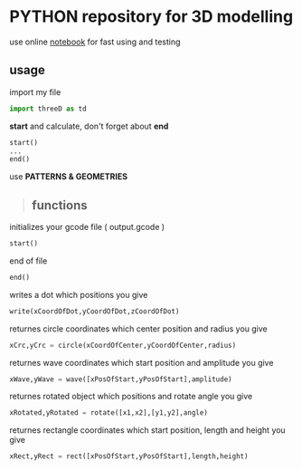 # PYTHON repository for 3D modelling

use online [notebook](https://try.jupyter.org/)
for fast using and testing
## usage

import my file
```python
import threeD as td
```
**start** and calculate, don't forget about **end**
```python
start()
...
end()
```
use  **PATTERNS & GEOMETRIES** 


> ## functions

initializes your gcode file ( output.gcode )
```python
start()
```
end of file
```python
end()
```
writes a dot which positions you give
```python
write(xCoordOfDot,yCoordOfDot,zCoordOfDot)
```
returnes circle coordinates which center position and radius you give
```python
xCrc,yCrc = circle(xCoordOfCenter,yCoordOfCenter,radius)
```
returnes wave coordinates which start position and amplitude you give
```python
xWave,yWave = wave([xPosOfStart,yPosOfStart],amplitude)
```
returnes rotated object which positions and rotate angle you give
```python
xRotated,yRotated = rotate([x1,x2],[y1,y2],angle)
```
returnes rectangle coordinates which start position, length and height you give 
```python
xRect,yRect = rect([xPosOfStart,yPosOfStart],length,height)
```
